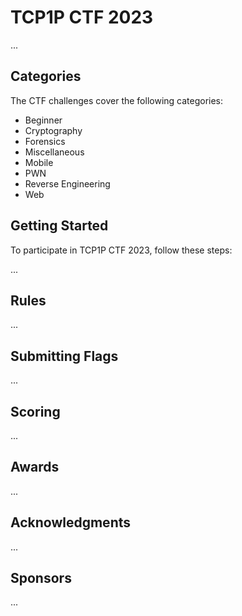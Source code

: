 # TCP1P CTF 2023

...

## Categories

The CTF challenges cover the following categories:

- Beginner
- Cryptography
- Forensics
- Miscellaneous
- Mobile
- PWN
- Reverse Engineering
- Web

## Getting Started

To participate in TCP1P CTF 2023, follow these steps:

...

## Rules

...

## Submitting Flags

...

## Scoring

...

## Awards

...

## Acknowledgments

...

## Sponsors

...
